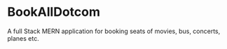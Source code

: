 # BookAllDotcom
A full Stack MERN application for booking seats of movies, bus, concerts, planes etc.
